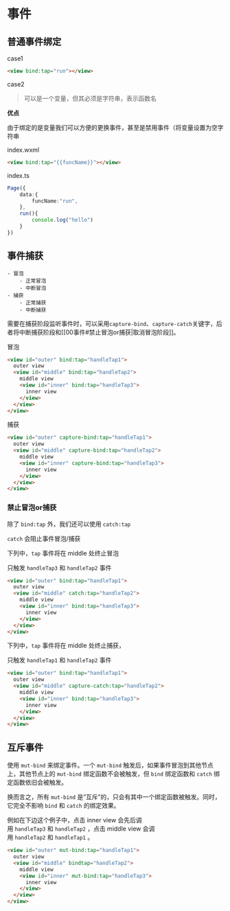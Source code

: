 # 事件

## 普通事件绑定
case1

```html
<view bind:tap="run"></view>
```

case2

> 可以是一个变量，但其必须是字符串，表示函数名

**优点**

由于绑定的是变量我们可以方便的更换事件，甚至是禁用事件（将变量设置为空字符串

index.wxml

```html
<view bind:tap="{{funcName}}"></view>
```

index.ts

```ts
Page({
	data:{
		funcName:"run",
	},
	run(){
		console.log("hello")
	}
})
```

## 事件捕获
```ad-note
- 冒泡
	- 正常冒泡
	- 中断冒泡
- 捕获
	- 正常捕获
	- 中断捕获
```

需要在捕获阶段监听事件时，可以采用`capture-bind`、`capture-catch`关键字，后者将中断捕获阶段和[[00事件#禁止冒泡or捕获|取消冒泡阶段]]。

冒泡

```html
<view id="outer" bind:tap="handleTap1">
  outer view
  <view id="middle" bind:tap="handleTap2">
    middle view
    <view id="inner" bind:tap="handleTap3">
      inner view
    </view>
  </view>
</view>
```

捕获

```html
<view id="outer" capture-bind:tap="handleTap1">
  outer view
  <view id="middle" capture-bind:tap="handleTap2">
    middle view
    <view id="inner" capture-bind:tap="handleTap3">
      inner view
    </view>
  </view>
</view>
```


### 禁止冒泡or捕获

除了 `bind:tap` 外，我们还可以使用 `catch:tap`

`catch` 会阻止事件冒泡/捕获

下列中，`tap` 事件将在 middle 处终止冒泡

只触发 `handleTap3` 和 `handleTap2` 事件

```html
<view id="outer" bind:tap="handleTap1">
  outer view
  <view id="middle" catch:tap="handleTap2">
    middle view
    <view id="inner" bind:tap="handleTap3">
      inner view
    </view>
  </view>
</view>
```

下列中，`tap` 事件将在 middle 处终止捕获，

只触发 `handleTap1` 和 `handleTap2` 事件

```html
<view id="outer" bind:tap="handleTap1">
  outer view
  <view id="middle" capture-catch:tap="handleTap2">
    middle view
    <view id="inner" bind:tap="handleTap3">
      inner view
    </view>
  </view>
</view>
```

## 互斥事件

使用 `mut-bind` 来绑定事件。一个 `mut-bind` 触发后，如果事件冒泡到其他节点上，其他节点上的 `mut-bind` 绑定函数不会被触发，但 `bind` 绑定函数和 `catch` 绑定函数依旧会被触发。

换而言之，所有 `mut-bind` 是“互斥”的，只会有其中一个绑定函数被触发。同时，它完全不影响 `bind` 和 `catch` 的绑定效果。

例如在下边这个例子中，点击 inner view 会先后调用 `handleTap3` 和 `handleTap2` ，点击 middle view 会调用 `handleTap2` 和 `handleTap1` 。

```html
<view id="outer" mut-bind:tap="handleTap1">
  outer view
  <view id="middle" bindtap="handleTap2">
    middle view
    <view id="inner" mut-bind:tap="handleTap3">
      inner view
    </view>
  </view>
</view>
```